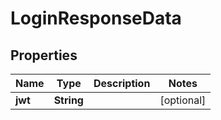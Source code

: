 

# LoginResponseData

## Properties

Name | Type | Description | Notes
------------ | ------------- | ------------- | -------------
**jwt** | **String** |  |  [optional]



